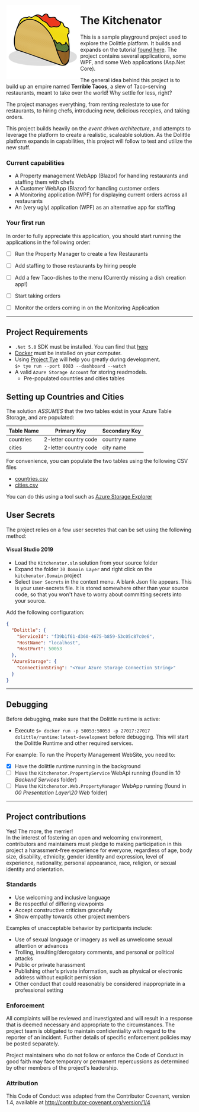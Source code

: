 <img src="./doc/images/taco.png" width="200px" alt="Terrible Taco" style="float:left;"></img>
# The Kitchenator
This is a sample playground project used to explore the Dolittle platform. 
It builds and expands on the tutorial [found here](https://dolittle.io/tutorials/getting-started/csharp/). 
The project contains several applications, some WPF, and some Web applications (Asp.Net Core). 

The general idea behind this project is to build up an empire named **Terrible Tacos**, a slew of Taco-serving restaurants, 
meant to take over the world! Why settle for less, right? 

The project manages everything, from renting realestate to use for 
restaurants, to hiring chefs, introducing new, delicious recepies, and taking orders. 

This project builds heavily on the *event driven architecture*, and attempts to leverage the platform to create
a realistic, scaleable solution. As the Dolittle platform expands in capabilities, this project will follow to test and 
utilize the new stuff. 


### Current capabilities
* A Property management WebApp (Blazor) for handling restaurants and staffing them with chefs
* A Customer WebApp (Blazor) for handling customer orders
* A Monitoring application (WPF) for displaying current orders across all restaurants
* An (very ugly) application (WPF) as an alternative app for staffing


### Your first run
In order to fully appreciate this application, you should start running the applications in the following order: 

- [ ] Run the Property Manager to create a few Restaurants
- [ ] Add staffing to those restaurants by hiring people
- [ ] Add a few Taco-dishes to the menu (Currently missing a dish creation app!)
- [ ] Start taking orders
- [ ] Monitor the orders coming in on the Monitoring Application




---- 
## Project Requirements
- `.Net 5.0` SDK must be installed. You can find that [here](https://dotnet.microsoft.com/download/dotnet/5.0)
- [Docker](https://www.docker.com/products/docker-desktop) must be installed on your computer. 
- Using [Project Tye](https://github.com/dotnet/tye) will help you greatly during development. <br /> `$> tye run --port 8083 --dashboard --watch`
- A valid `Azure Storage Account` for storing readmodels.
  - Pre-populated countries and cities tables

## Setting up Countries and Cities
The solution *ASSUMES* that the two tables exist in your Azure Table Storage, and are populated:

| Table Name | Primary Key | Secondary Key | 
| ---------- | ----------- | ------------- |
| countries  | 2-letter country code | country name | 
| cities     | 2-letter country code | city name | 


For convenience, you can populate the two tables using the following CSV files
- [countries.csv](./doc/datafiles/countries.csv)
- [cities.csv](./doc/datafiles/cities.csv)

You can do this using a tool such as [Azure Storage Explorer](https://azure.microsoft.com/en-us/features/storage-explorer/)


## User Secrets
The project relies on a few user secretes that can be set using the following method: 

#### Visual Studio 2019
* Load the `Kitchenator.sln` solution from your source folder
* Expand the folder `30 Domain Layer` and right click on the `kitchenator.Domain` project
* Select `User Secrets` in the context menu. A blank Json file appears. This is your user-secrets file. It is stored somewhere other than your source code, so that you won't have to worry about committing secrets into your source.

Add the following configuration: 
```json
{
  "Dolittle": {
    "ServiceId": "f39b1f61-d360-4675-b859-53c05c87c0e6",
    "HostName": "localhost",
    "HostPort": 50053
  },
  "AzureStorage": {
    "ConnectionString": "<Your Azure Storage Connection String>"
  }
}
```

---- 

## Debugging
Before debugging, make sure that the Dolittle runtime is active: 
- Execute `$> docker run -p 50053:50053 -p 27017:27017 dolittle/runtime:latest-development` before debugging. This will start the Dolittle Runtime and other required services. 

For example: 
To run the Property Management WebSite, you need to: 
- [x] Have the dolittle runtime running in the background
- [ ] Have the `Kitchenator.PropertyService` WebApi running (found in *10 Backend Services* folder)
- [ ] Have the `Kitchenator.Web.PropertyManager` WebApp running (found in *00 Presentation Layer\20 Web* folder)

---- 

## Project contributions
Yes! The more, the merrier!<br />
In the interest of fostering an open and welcoming environment, 
contributors and maintainers must pledge to making participation in this project 
a harassment-free experience for everyone, regardless of age, body size, disability, 
ethnicity, gender identity and expression, level of experience, nationality, personal appearance, 
race, religion, or sexual identity and orientation.

### Standards
* Use welcoming and inclusive language
* Be respectful of differing viewpoints 
* Accept constructive criticism gracefully
* Show empathy towards other project members

Examples of unacceptable behavior by participants include: 
* Use of sexual language or imagery as well as unwelcome sexual attention or advances
* Trolling, insulting/derogatory comments, and personal or political attacks
* Public or private harassment
* Publishing other's private information, such as physical or electronic address without explicit permission
* Other conduct that could reasonably be considered inappropriate in a professional setting

### Enforcement
All complaints will be reviewed and investigated and will result in a response that is deemed necessary 
and appropriate to the circumstances. 
The project team is obligated to maintain confidentiality with regard to the reporter of an incident. 
Further details of specific enforcement policies may be posted separately.

Project maintainers who do not follow or enforce the Code of Conduct in good faith may face temporary or permanent repercussions as determined by other members of the project's leadership.

### Attribution
This Code of Conduct was adapted from the Contributor Covenant, version 1.4, available at http://contributor-covenant.org/version/1/4